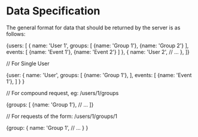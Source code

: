 
# Data Specification

The general format for data that should be returned by the server
is as follows:

{users: [
    {
        name: 'User 1', 
        groups: [
            {name: 'Group 1'},
            {name: 'Group 2'}
        ],
        events: [
            {name: 'Event 1'},
            {name: 'Event 2'}
        ]
    },
    {
        name: 'User 2',
        // ...
    },
]}

// For Single User

{user: 
    {
        name: 'User',
        groups: [
            {name: 'Group 1'},
        ],
        events: [
            {name: 'Event 1'},
        ]
    }
}

// For compound request, eg: /users/1/groups

{groups: [
    {name: 'Group 1'},
    // ...
]}

// For requests of the form: /users/1/groups/1

{group: 
    {
        name: 'Group 1',
        // ...
    }
}

